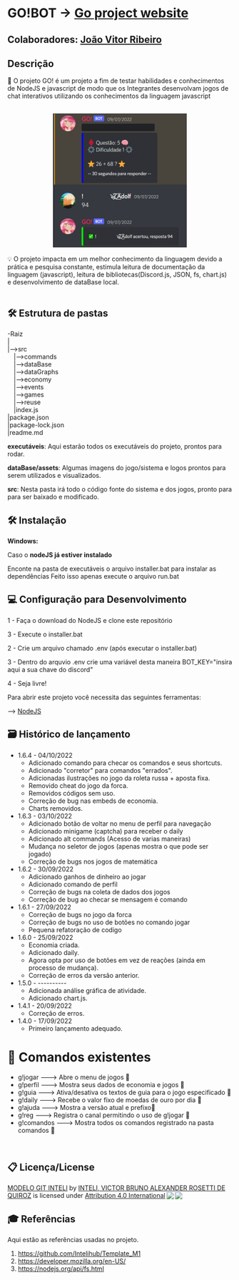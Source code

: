 # GO!BOT -> [Go project website](https://jvrl18.github.io/Go-ws/public/home.html)

## Colaboradores: <a href="https://www.linkedin.com/in/joao-vitor-ribeiro-de-lima-dev/">João Vitor Ribeiro</a>

## Descrição
📜 O projeto GO! é um projeto a fim de testar habilidades e conhecimentos de NodeJS e javascript de modo que os Integrantes desenvolvam jogos de chat interativos utilizando os conhecimentos da linguagem javascript
<br><br>
<p align="center">
<img src="https://github.com/JVRL18/Go-bot/blob/main/src/dataBase/assets/playing.PNG?raw=true" alt="foto do projeto" width="300" height="300" border="0"/>
</p>


💡 O projeto impacta em um melhor conhecimento da linguagem devido a prática e pesquisa constante, estimula leitura de documentação da linguagem (javascript), leitura de bibliotecas(Discord.js, JSON, fs, chart.js) e desenvolvimento de dataBase local.
<br><br>
## 🛠 Estrutura de pastas
-Raiz<br>
|<br>
|-->src<br>
  &emsp;|-->commands<br>
  &emsp;|-->dataBase<br>
  &emsp;|-->dataGraphs<br>
  &emsp;|-->economy<br>
  &emsp;|-->events<br> 
  &emsp;|-->games<br>
  &emsp;|-->reuse<br>
  &emsp;|index.js<br>
|package.json<br>
|package-lock.json<br>
|readme.md<br>

<b>executáveis</b>: Aqui estarão todos os executáveis do projeto, prontos para rodar.

<b>dataBase/assets</b>: Algumas imagens do jogo/sistema e logos prontos para serem utilizados e visualizados.

<b>src</b>: Nesta pasta irá todo o código fonte do sistema e dos jogos, pronto para para ser baixado e modificado.

## 🛠 Instalação

<b>Windows:</b>

Caso o <b>nodeJS já estiver instalado</b>

Enconte na pasta de executáveis o arquivo installer.bat para instalar as dependências
Feito isso apenas execute o arquivo run.bat

## 💻 Configuração para Desenvolvimento

1 - Faça o download do NodeJS e clone este repositório

3 - Execute o installer.bat

2 - Crie um arquivo chamado .env (após executar o installer.bat)

3 - Dentro do arquvio .env crie uma variável desta maneira BOT_KEY="insira aqui a sua chave do discord"

4 - Seja livre!

Para abrir este projeto você necessita das seguintes ferramentas:

--> <a href="https://nodejs.org/en/">NodeJS</a>

## 🗃 Histórico de lançamento
* 1.6.4 - 04/10/2022
    * Adicionado comando para checar os comandos e seus shortcuts.
    * Adicionado "corretor" para comandos "errados".
    * Adicionadas ilustrações no jogo da roleta russa + aposta fixa.
    * Removido cheat do jogo da forca.
    * Removidos códigos sem uso.
    * Correção de bug nas embeds de economia.
    * Charts removidos.
* 1.6.3 - 03/10/2022
    * Adicionado botão de voltar no menu de perfil para navegação
    * Adicionado minigame (captcha) para receber o daily
    * Adicionado alt commands (Acesso de varias maneiras)
    * Mudança no seletor de jogos (apenas mostra o que pode ser jogado)
    * Correção de bugs nos jogos de matemática
* 1.6.2 - 30/09/2022
    * Adicionado ganhos de dinheiro ao jogar
    * Adicionado comando de perfil
    * Correção de bugs na coleta de dados dos jogos
    * Correção de bug ao checar se mensagem é comando
* 1.6.1 - 27/09/2022
    * Correção de bugs no jogo da forca
    * Correção de bugs no uso de botões no comando jogar
    * Pequena refatoração de codigo
* 1.6.0 - 25/09/2022
    * Economia criada.
    * Adicionado daily.
    * Agora opta por uso de botões em vez de reações (ainda em processo de mudança).
    * Correção de erros da versão anterior.
* 1.5.0 - ----------
    * Adicionada análise gráfica de atividade.
    * Adicionado chart.js.
* 1.4.1 - 20/09/2022
    * Correção de erros.
* 1.4.0 - 17/09/2022
    * Primeiro lançamento adequado.

# 📌 Comandos existentes
<ul>
  <li>
    g!jogar  ---> Abre o menu de jogos 🔸
  </li>
  <li>
    g!perfil ---> Mostra seus dados de economia e jogos 🔸
  </li>
  <li>
    g!guia   ---> Ativa/desativa os textos de guia para o jogo especificado 🔸
  </li>
  <li>
    g!daily  ---> Recebe o valor fixo de moedas de ouro por dia 🔸
  </li>
  <li>
    g!ajuda  ---> Mostra a versão atual e prefixo🔸
  </li>
  <li>
    g!reg    ---> Registra o canal permitindo o uso de g!jogar 🔸
  </li>
  <li>
    g!comandos ---> Mostra todos os comandos registrado na pasta comandos 🔸
  </li>
</ul>

<br>

## 📋 Licença/License

<p xmlns:cc="http://creativecommons.org/ns#" xmlns:dct="http://purl.org/dc/terms/"><a property="dct:title" rel="cc:attributionURL" href="https://github.com/Spidus/Teste_Final_1">MODELO GIT INTELI</a> by <a rel="cc:attributionURL dct:creator" property="cc:attributionName" href="https://www.yggbrasil.com.br/vr">INTELI, VICTOR BRUNO ALEXANDER ROSETTI DE QUIROZ</a> is licensed under <a href="http://creativecommons.org/licenses/by/4.0/?ref=chooser-v1" target="_blank" rel="license noopener noreferrer" style="display:inline-block;">Attribution 4.0 International<img style="height:22px!important;margin-left:3px;vertical-align:text-bottom;" src="https://mirrors.creativecommons.org/presskit/icons/cc.svg?ref=chooser-v1"><img style="height:22px!important;margin-left:3px;vertical-align:text-bottom;" src="https://mirrors.creativecommons.org/presskit/icons/by.svg?ref=chooser-v1"></a></p>

## 🎓 Referências

Aqui estão as referências usadas no projeto.

1. <https://github.com/Intelihub/Template_M1>
2. <https://developer.mozilla.org/en-US/>
3. <https://nodejs.org/api/fs.html>
